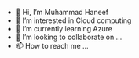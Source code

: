 - 👋 Hi, I’m Muhammad Haneef
- 👀 I’m interested in Cloud computing
- 🌱 I’m currently learning Azure
- 💞️ I’m looking to collaborate on ...
- 📫 How to reach me ...

<!---
u2hani/u2hani is a ✨ special ✨ repository because its `README.md` (this file) appears on your GitHub profile.
You can click the Preview link to take a look at your changes.
--->

